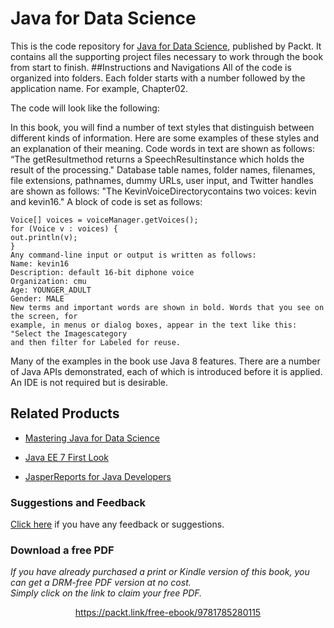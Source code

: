 # Java for Data Science
This is the code repository for [Java for Data Science](https://www.packtpub.com/big-data-and-business-intelligence/java-data-science?utm_source=github&utm_medium=repository&utm_campaign=9781785280115), published by Packt. It contains all the supporting project files necessary to work through the book from start to finish.
##Instructions and Navigations
All of the code is organized into folders. Each folder starts with a number followed by the application name. For example, Chapter02.



The code will look like the following:

In this book, you will find a number of text styles that distinguish between different kinds
of information. Here are some examples of these styles and an explanation of their meaning.
Code words in text are shown as follows: “The getResultmethod returns a
SpeechResultinstance which holds the result of the processing." Database table names,
folder names, filenames, file extensions, pathnames, dummy URLs, user input, and Twitter
handles are shown as follows: "The KevinVoiceDirectorycontains two voices: kevin
and kevin16."
A block of code is set as follows:
```
Voice[] voices = voiceManager.getVoices();
for (Voice v : voices) {
out.println(v);
}
Any command-line input or output is written as follows:
Name: kevin16
Description: default 16-bit diphone voice
Organization: cmu
Age: YOUNGER_ADULT
Gender: MALE
New terms and important words are shown in bold. Words that you see on the screen, for
example, in menus or dialog boxes, appear in the text like this: "Select the Imagescategory
and then filter for Labeled for reuse.
```

Many of the examples in the book use Java 8 features. There are a number of Java APIs demonstrated, each of which is introduced before it is applied. An IDE is not required but is desirable.

## Related Products
* [Mastering Java for Data Science](https://www.packtpub.com/big-data-and-business-intelligence/mastering-java-data-science?utm_source=github&utm_medium=repository&utm_campaign=9781782174271)

* [Java EE 7 First Look](https://www.packtpub.com/application-development/java-ee-7-first-look?utm_source=github&utm_medium=repository&utm_campaign=9781849699235)

* [JasperReports for Java Developers](https://www.packtpub.com/big-data-and-business-intelligence/jasperreports-java-developers?utm_source=github&utm_medium=repository&utm_campaign=9781904811909)
### Suggestions and Feedback
[Click here](https://docs.google.com/forms/d/e/1FAIpQLSe5qwunkGf6PUvzPirPDtuy1Du5Rlzew23UBp2S-P3wB-GcwQ/viewform) if you have any feedback or suggestions.
### Download a free PDF

 <i>If you have already purchased a print or Kindle version of this book, you can get a DRM-free PDF version at no cost.<br>Simply click on the link to claim your free PDF.</i>
<p align="center"> <a href="https://packt.link/free-ebook/9781785280115">https://packt.link/free-ebook/9781785280115 </a> </p>